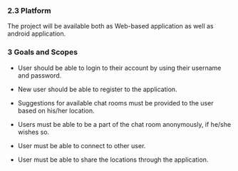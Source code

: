 ### 2.3 Platform

The project will be available both as Web-based application as well as android application.

### 3 Goals and Scopes

* User should be able to login to their account by using their username and password.

* New user should be able to register to the application.

* Suggestions for available chat rooms must be provided to the user based on his/her location.

* Users must be able to be a part of the chat room anonymously, if he/she wishes so.

* User must be able to connect to other user.

* User must be able to share the locations through the application.

